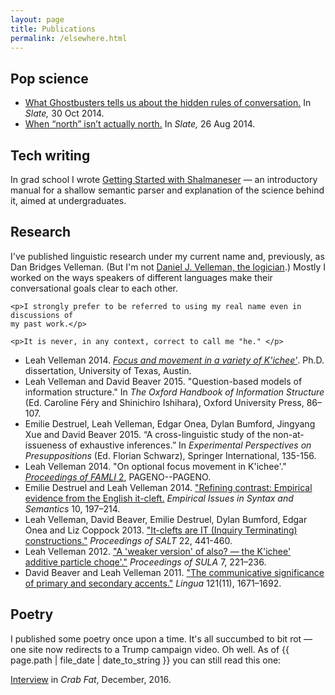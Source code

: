 ```yaml
---
layout: page
title: Publications
permalink: /elsewhere.html
---
```


## Pop science

<ul class="navlist">
<li><a class="reference external"
href="http://www.slate.com/blogs/lexicon_valley/2014/10/30/ghostbusters_and_at_issue_ness_the_hidden_rules_of_conversation.html">What
Ghostbusters tells us about the hidden rules of conversation.</a> In <i>Slate,</i> 30 Oct
2014.</li> 
<li><a class="reference external"
href="http://www.slate.com/blogs/lexicon_valley/2014/08/26/geocentric_direction_systems_use_uphill_uptown_instead_of_north_south_found.html">When
“north” isn’t actually north.</a> In <i>Slate,</i> 26 Aug 2014.</a></li>
</ul>

## Tech writing

In grad school I wrote <a href="{% link publications/shalmaneser.pdf %}">Getting Started with
Shalmaneser</a> — an introductory manual for a shallow semantic parser and explanation of the
science behind it, aimed at undergraduates.

## Research

<div class="admonition">
    <p>I've published linguistic research under my current name and, previously,
    as Dan Bridges Velleman. (But I'm not <a
    href="https://www.amherst.edu/people/facstaff/djvelleman">Daniel J.
    Velleman, the logician</a>.) Mostly I worked on the ways speakers of
    different languages make their conversational goals clear to each other.</p>

    <p>I strongly prefer to be referred to using my real name even in discussions of
    my past work.</p>

    <p>It is never, in any context, correct to call me "he." </p>
</div>

<ul class="navlist">
<li> Leah Velleman 2014. <a href="{% link publications/dissertation.pdf
%}"><i>Focus and movement in a variety of K'ichee'</i></a>. Ph.D. dissertation,
University of Texas, Austin.</li>
<li> Leah Velleman and David Beaver 2015. "Question-based models of information
  structure."  In <i>The Oxford Handbook of Information Structure</i> (Ed. Caroline
  Féry and Shinichiro Ishihara), Oxford University Press, 86–107.</li>
<li>Emilie Destruel, Leah Velleman, Edgar Onea, Dylan Bumford, Jingyang Xue and
  David Beaver 2015. “A cross-linguistic study of the non-at-issueness of
  exhaustive inferences.” In <i>Experimental Perspectives on Presuppositions</i>
  (Ed. Florian Schwarz), Springer International, 135-156.</li>
<li>Leah Velleman 2014. "On optional focus movement in K'ichee'."
  <a href="http://semarch.linguistics.fas.nyu.edu/Archive/2FkYTZkZ/proceedings-famli2012.pdf">
  <i>Proceedings of FAMLI</i> 2</a>, PAGENO--PAGENO.</li>
<li>Emilie Destruel and Leah Velleman 2014. <a
  href="{% link publications/destruel-2014.pdf %}">"Refining
  contrast: Empirical evidence from the English it-cleft.</a> <i>Empirical Issues
  in Syntax and Semantics</i> 10, 197–214.</li>
<li>Leah Velleman, David Beaver, Emilie Destruel, Dylan Bumford, Edgar Onea and
  Liz Coppock 2013. <a
  href="http://elanguage.net/journals/salt/article/view/22.441/3480">"It-clefts
  are IT (Inquiry Terminating) constructions."</a> <i>Proceedings of SALT</i> 22,
  441-460.</li>
<li>Leah Velleman 2012. <a
  href="http://www.semanticsarchive.net/Archive/WUxZjQ3N/k7iche7-additive-particle-sula2012.pdf">"A
  'weaker version' of also? — the K'ichee' additive particle choqe'."</a>
  <i>Proceedings of SULA</i> 7, 221–236.</li>
<li>David Beaver and Leah Velleman 2011.  <a
  href="http://semanticsarchive.net/Archive/WIyMzhiO/beaver-velleman-2011.pdf">
  "The communicative significance of primary and secondary accents."</a>
  <i>Lingua</i> 121(11), 1671–1692.</li>
  </ul>

## Poetry

I published some poetry once upon a time. It's all succumbed to bit rot — one site now
redirects to a Trump campaign video. Oh well. As of {{ page.path | file_date | date_to_string }}
you can still read this one:

<a href="http://crabfatmagazine.com/article/leah-velleman/">Interview</a> in <i>Crab Fat</i>, December, 2016.
